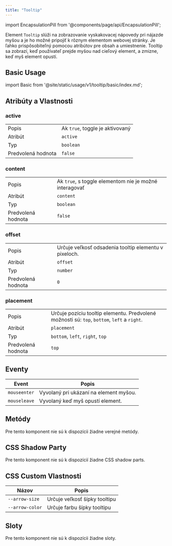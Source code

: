 ```yaml
---
title: "Tooltip"
---
```


<head>
  <title>Tooltip : Vyskakovacej nápovedy pri nájazde myšou</title>
  <meta name="description" content="Element Tooltip slúži na zobrazovanie vyskakovacej nápovedy pri nájazde myšou a je ho možné pripojiť k rôznym elementom webovej stránky. Je ľahko prispôsobiteľný pomocou atribútov pre obsah a umiestnenie." />
</head>

import EncapsulationPill from '@components/page/api/EncapsulationPill';

<EncapsulationPill type="shadow" />

Element `Tooltip` slúži na zobrazovanie vyskakovacej nápovedy pri nájazde myšou a je ho možné pripojiť k rôznym elementom webovej stránky. Je ľahko prispôsobiteľný pomocou atribútov pre obsah a umiestnenie. Tooltip sa zobrazí, keď používateľ prejde myšou nad cieľový element, a zmizne, keď myš element opustí.

## Basic Usage

import Basic from '@site/static/usage/v1/tooltip/basic/index.md';

<Basic />


## Atribúty a Vlastnosti

### active

|  |  |
| --- | --- |
| Popis | Ak `true`, toggle je aktivovaný |
| Atribút | `active` |
| Typ | `boolean` |
| Predvolená hodnota | `false` |

### content

|  |  |
| --- | --- |
| Popis | Ak `true`, s toggle elementom nie je možné interagovať |
| Atribút | `content` |
| Typ | `boolean` |
| Predvolená hodnota | `false` |

### offset

|  |  |
| --- | --- |
| Popis | Určuje veľkosť odsadenia tooltip elementu v pixeloch.|
| Atribút | `offset` |
| Typ | `number` |
| Predvolená hodnota | `0` |

### placement

|  |  |
| --- | --- |
| Popis | Určuje pozíciu tooltip elementu. Predvolené možnosti sú: `top`, `bottom`, `left` a `right`. |
| Atribút | `placement` |
| Typ | `bottom`, `left`, `right`, `top` |
| Predvolená hodnota | `top` |


## Eventy

| Event             | Popis                                  |
|-------------------|----------------------------------------|
| `mouseenter`      | Vyvolaný pri ukázaní na element myšou.     |
| `mouseleave`      | Vyvolaný keď myš opustí element.     |

## Metódy

Pre tento komponent nie sú k dispozícii žiadne verejné metódy.

## CSS Shadow Party

Pre tento komponent nie sú k dispozícií žiadne CSS shadow parts.


## CSS Custom Vlastnosti

| Názov                      | Popis       |
|----------------------------|-------------|
| `--arrow-size`          | Určuje veľkosť šípky tooltipu |
| `--arrow-color`         | Určuje farbu šípky tooltipu |


## Sloty

Pre tento komponent nie sú k dispozícii žiadne sloty.

